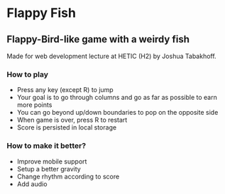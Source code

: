 # Flappy Fish
## Flappy-Bird-like game with a weirdy fish

Made for web development lecture at HETIC (H2) by Joshua Tabakhoff.

### How to play

- Press any key (except R) to jump
- Your goal is to go through columns and go as far as possible to earn more points
- You can go beyond up/down boundaries to pop on the opposite side
- When game is over, press R to restart
- Score is persisted in local storage


### How to make it better?

- Improve mobile support
- Setup a better gravity
- Change rhythm according to score
- Add audio